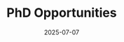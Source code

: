 ---
title: PhD Opportunities          
date: "2025-07-07"                  
type: landing                       

sections:
  - block: hero
    content:
      title: |
        PhD Opportunities with our Group

  - block: markdown
    content:
      text: |
        Our group is looking for students with a strong quantitative background interested in pursuing PhD studies in several areas related to Data Science (DS): **Statistics, Machine Learning, and Probability**.

        Please see the website of PhD studies at the **[BSE Data Science Center](https://bse.eu/data-science-center)** for further information.

  # 3 ───────────── About the Data Science Center
  - block: markdown
    content:
      title: About the Data Science Center
      text: |
        The Barcelona GSE Data Science Center coordinates and promotes interdisciplinary and methodological research, training, and knowledge transfer in Data Science. The community consists of leading academics, machine-learning researchers from industry, and practitioners from the analytics sector.

        Our research group has recently been recognized by major funding bodies, including:

        - Huawei grant for research in networks and graphical models  
        - BBVA grant in Big Data  
        - Google Faculty Award

        The Center is part of the **Barcelona Graduate School of Economics (Barcelona GSE)**, which offers seven Master’s programs, including the *Master’s in Data Science* coordinated by the Center.

  - block: markdown
    content:
      title: About Universitat Pompeu Fabra
      text: |
        **Universitat Pompeu Fabra (UPF)** is a public, international, research-intensive university that, in just over twenty-five years, has earned a place among the best universities in Europe.

        - Awarded the **CEI label** (International Excellence Campus) by the Spanish Ministry of Education  
        - Ranked the **5th fastest-rising young university** in the world *(Times Higher Education)*  
        - The Department of Economics is consistently ranked **top-40 worldwide** *(QS Rankings by Subject)*

    design:
      columns: "1"
---